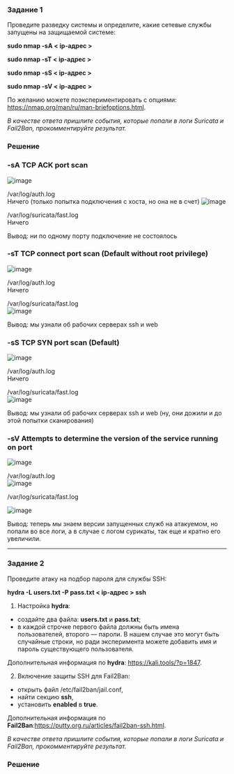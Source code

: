 ### Задание 1

Проведите разведку системы и определите, какие сетевые службы запущены на защищаемой системе:

**sudo nmap -sA < ip-адрес >**

**sudo nmap -sT < ip-адрес >**

**sudo nmap -sS < ip-адрес >**

**sudo nmap -sV < ip-адрес >**

По желанию можете поэкспериментировать с опциями: https://nmap.org/man/ru/man-briefoptions.html.


*В качестве ответа пришлите события, которые попали в логи Suricata и Fail2Ban, прокомментируйте результат.*


### Решение

### -sA	TCP ACK port scan  

![image](https://github.com/user-attachments/assets/37a9c554-0bdf-4d3f-b38c-fecc0b98301b)

 /var/log/auth.log  
Ничего (только попытка подключения с хоста, но она не в счет)
![image](https://github.com/user-attachments/assets/9ec5c0f4-f13e-4f60-8c8e-f7cd56d325c9)


 /var/log/suricata/fast.log  
Ничего

Вывод: ни по одному порту подключение не состоялось


### -sT	TCP connect port scan (Default without root privilege)  
![image](https://github.com/user-attachments/assets/0ba8e024-29d4-4069-8836-582068c36f6c)

 /var/log/auth.log  
Ничего

 /var/log/suricata/fast.log  
 ![image](https://github.com/user-attachments/assets/b6e03690-94fd-4273-8e24-ae3394a30cab)

Вывод: мы узнали об рабочих серверах ssh и web


### -sS	TCP SYN port scan (Default)  
![image](https://github.com/user-attachments/assets/067cf2b7-a8bd-455f-8825-018c2c68444b)


 /var/log/auth.log  
Ничего

 /var/log/suricata/fast.log  
![image](https://github.com/user-attachments/assets/c075cf66-3e57-470f-b505-4f1a6e4e5283)

Вывод: мы узнали об рабочих серверах ssh и web (ну, они дожили и до этой попытки сканирования)

### -sV	Attempts to determine the version of the service running on port
![image](https://github.com/user-attachments/assets/741b1615-a45b-4af6-8bf3-91924bfe3c1e)


 /var/log/auth.log  
![image](https://github.com/user-attachments/assets/4bdc1a09-e7da-4d99-9a2e-56cb2ceaac23)



 /var/log/suricata/fast.log  

![image](https://github.com/user-attachments/assets/88d5e5cb-aea5-4b0b-965c-385104973ec3)

Вывод: теперь мы знаем версии запущенных служб на атакуемом, но попали во все логи, а в случае с логом сурикаты, так еще и кратно его увеличили.


------

### Задание 2

Проведите атаку на подбор пароля для службы SSH:

**hydra -L users.txt -P pass.txt < ip-адрес > ssh**

1. Настройка **hydra**: 
 
 - создайте два файла: **users.txt** и **pass.txt**;
 - в каждой строчке первого файла должны быть имена пользователей, второго — пароли. В нашем случае это могут быть случайные строки, но ради эксперимента можете добавить имя и пароль существующего пользователя.

Дополнительная информация по **hydra**: https://kali.tools/?p=1847.

2. Включение защиты SSH для Fail2Ban:

-  открыть файл /etc/fail2ban/jail.conf,
-  найти секцию **ssh**,
-  установить **enabled**  в **true**.

Дополнительная информация по **Fail2Ban**:https://putty.org.ru/articles/fail2ban-ssh.html.



*В качестве ответа пришлите события, которые попали в логи Suricata и Fail2Ban, прокомментируйте результат.*

### Решение
